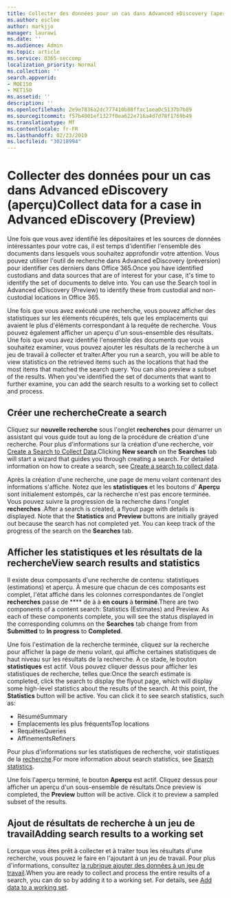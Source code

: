 ```yaml
---
title: Collecter des données pour un cas dans Advanced eDiscovery (aperçu)
ms.author: esclee
author: markjjo
manager: laurawi
ms.date: ''
ms.audience: Admin
ms.topic: article
ms.service: O365-seccomp
localization_priority: Normal
ms.collection: ''
search.appverid:
- MOE150
- MET150
ms.assetid: ''
description: ''
ms.openlocfilehash: 2e9e7836a2dc777410b88ffac1aea0c5137b7b89
ms.sourcegitcommit: f57b4001ef1327f0ea622e716a4d7d78f1769b49
ms.translationtype: MT
ms.contentlocale: fr-FR
ms.lasthandoff: 02/23/2019
ms.locfileid: "30218994"
---
```

# <a name="collect-data-for-a-case-in-advanced-ediscovery-preview"></a><span data-ttu-id="e6e4a-102">Collecter des données pour un cas dans Advanced eDiscovery (aperçu)</span><span class="sxs-lookup"><span data-stu-id="e6e4a-102">Collect data for a case in Advanced eDiscovery (Preview)</span></span>

<span data-ttu-id="e6e4a-p101">Une fois que vous avez identifié les dépositaires et les sources de données intéressantes pour votre cas, il est temps d'identifier l'ensemble des documents dans lesquels vous souhaitez approfondir votre attention. Vous pouvez utiliser l'outil de recherche dans Advanced eDiscovery (préversion) pour identifier ces derniers dans Office 365.</span><span class="sxs-lookup"><span data-stu-id="e6e4a-p101">Once you have identified custodians and data sources that are of interest for your case, it's time to identify the set of documents to delve into. You can use the Search tool in Advanced eDiscovery (Preview) to identify these from custodial and non-custodial locations in Office 365.</span></span>

<span data-ttu-id="e6e4a-p102">Une fois que vous avez exécuté une recherche, vous pouvez afficher des statistiques sur les éléments récupérés, tels que les emplacements qui avaient le plus d'éléments correspondant à la requête de recherche. Vous pouvez également afficher un aperçu d'un sous-ensemble des résultats. Une fois que vous avez identifié l'ensemble des documents que vous souhaitez examiner, vous pouvez ajouter les résultats de la recherche à un jeu de travail à collecter et traiter.</span><span class="sxs-lookup"><span data-stu-id="e6e4a-p102">After you run a search, you will be able to view statistics on the retrieved items such as the locations that had the most items that matched the search query. You can also preview a subset of the results. When you've identified the set of documents that want to further examine, you can add the search results to a working set to collect and process.</span></span>

## <a name="create-a-search"></a><span data-ttu-id="e6e4a-108">Créer une recherche</span><span class="sxs-lookup"><span data-stu-id="e6e4a-108">Create a search</span></span>

<span data-ttu-id="e6e4a-p103">Cliquez sur **nouvelle recherche** sous l'onglet **recherches** pour démarrer un assistant qui vous guide tout au long de la procédure de création d'une recherche. Pour plus d'informations sur la création d'une recherche, voir [Create a Search to Collect Data](create-search-to-collect-data.md).</span><span class="sxs-lookup"><span data-stu-id="e6e4a-p103">Clicking **New search** on the **Searches** tab will start a wizard that guides you through creating a search. For detailed information on how to create a search, see [Create a search to collect data](create-search-to-collect-data.md).</span></span>

<span data-ttu-id="e6e4a-p104">Après la création d'une recherche, une page de menu volant contenant des informations s'affiche. Notez que les **statistiques** et les boutons d' **Aperçu** sont initialement estompés, car la recherche n'est pas encore terminée. Vous pouvez suivre la progression de la recherche dans l'onglet **recherches** .</span><span class="sxs-lookup"><span data-stu-id="e6e4a-p104">After a search is created, a flyout page with details is displayed. Note that the **Statistics** and **Preview** buttons are initially grayed out because the search has not completed yet. You can keep track of the progress of the search on the **Searches** tab.</span></span>

## <a name="view-search-results-and-statistics"></a><span data-ttu-id="e6e4a-114">Afficher les statistiques et les résultats de la recherche</span><span class="sxs-lookup"><span data-stu-id="e6e4a-114">View search results and statistics</span></span>
<span data-ttu-id="e6e4a-p105">Il existe deux composants d'une recherche de contenu: statistiques (estimations) et aperçu. À mesure que chacun de ces composants est complet, l'état affiché dans les colonnes correspondantes de l'onglet **recherches** passe de \*\*\*\* de à à **en cours** à **terminé**.</span><span class="sxs-lookup"><span data-stu-id="e6e4a-p105">There are two components of a content search: Statistics (Estimates) and Preview. As each of these components complete, you will see the status displayed in the corresponding columns on the **Searches** tab change from from **Submitted** to **In progress** to **Completed**.</span></span>

<span data-ttu-id="e6e4a-p106">Une fois l'estimation de la recherche terminée, cliquez sur la recherche pour afficher la page de menu volant, qui affiche certaines statistiques de haut niveau sur les résultats de la recherche. À ce stade, le bouton **statistiques** est actif. Vous pouvez cliquer dessus pour afficher les statistiques de recherche, telles que:</span><span class="sxs-lookup"><span data-stu-id="e6e4a-p106">Once the search estimate is completed, click the search to display the flyout page, which will display some high-level statistics about the results of the search. At this point, the **Statistics** button will be active. You can click it to see search statistics, such as:</span></span>

- <span data-ttu-id="e6e4a-120">Résumé</span><span class="sxs-lookup"><span data-stu-id="e6e4a-120">Summary</span></span>
- <span data-ttu-id="e6e4a-121">Emplacements les plus fréquents</span><span class="sxs-lookup"><span data-stu-id="e6e4a-121">Top locations</span></span>
- <span data-ttu-id="e6e4a-122">Requêtes</span><span class="sxs-lookup"><span data-stu-id="e6e4a-122">Queries</span></span>
- <span data-ttu-id="e6e4a-123">Affinements</span><span class="sxs-lookup"><span data-stu-id="e6e4a-123">Refiners</span></span>

<span data-ttu-id="e6e4a-124">Pour plus d'informations sur les statistiques de recherche, voir statistiques de la [recherche](search-statistics.md).</span><span class="sxs-lookup"><span data-stu-id="e6e4a-124">For more information about search statistics, see [Search statistics](search-statistics.md).</span></span>

<span data-ttu-id="e6e4a-p107">Une fois l'aperçu terminé, le bouton **Aperçu** est actif. Cliquez dessus pour afficher un aperçu d'un sous-ensemble de résultats.</span><span class="sxs-lookup"><span data-stu-id="e6e4a-p107">Once preview is completed, the **Preview** button will be active. Click it to preview a sampled subset of the results.</span></span>

## <a name="adding-search-results-to-a-working-set"></a><span data-ttu-id="e6e4a-127">Ajout de résultats de recherche à un jeu de travail</span><span class="sxs-lookup"><span data-stu-id="e6e4a-127">Adding search results to a working set</span></span>

<span data-ttu-id="e6e4a-p108">Lorsque vous êtes prêt à collecter et à traiter tous les résultats d'une recherche, vous pouvez le faire en l'ajoutant à un jeu de travail. Pour plus d'informations, consultez [la rubrique ajouter des données à un jeu de travail](add-data-to-working-set.md).</span><span class="sxs-lookup"><span data-stu-id="e6e4a-p108">When you are ready to collect and process the entire results of a search, you can do so by adding it to a working set. For details, see [Add data to a working set](add-data-to-working-set.md).</span></span> 